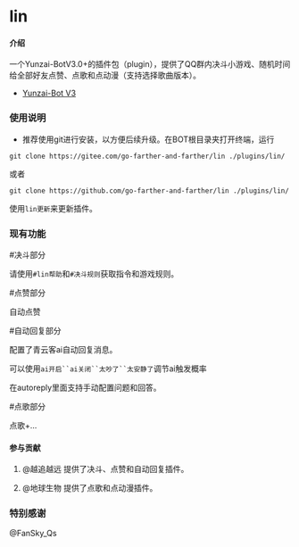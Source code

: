 # lin

#### 介绍
一个Yunzai-BotV3.0+的插件包（plugin），提供了QQ群内决斗小游戏、随机时间给全部好友点赞、点歌和点动漫（支持选择歌曲版本）。

- [Yunzai-Bot V3](https://github.com/Le-niao/Yunzai-Bot)

### 使用说明

- 推荐使用git进行安装，以方便后续升级。在BOT根目录夹打开终端，运行

`git clone https://gitee.com/go-farther-and-farther/lin ./plugins/lin/`

或者

`git clone https://github.com/go-farther-and-farther/lin ./plugins/lin/`

使用`lin更新`来更新插件。

### 现有功能

#决斗部分

请使用`#lin帮助`和`#决斗规则`获取指令和游戏规则。

#点赞部分

自动点赞

#自动回复部分

配置了青云客ai自动回复消息。

可以使用`ai开启``ai关闭``太吵了``太安静了`调节ai触发概率

在autoreply里面支持手动配置问题和回答。

#点歌部分

点歌+...

#### 参与贡献

1.  @越追越远 提供了决斗、点赞和自动回复插件。

2.  @地球生物 提供了点歌和点动漫插件。

### 特别感谢

@FanSky_Qs




